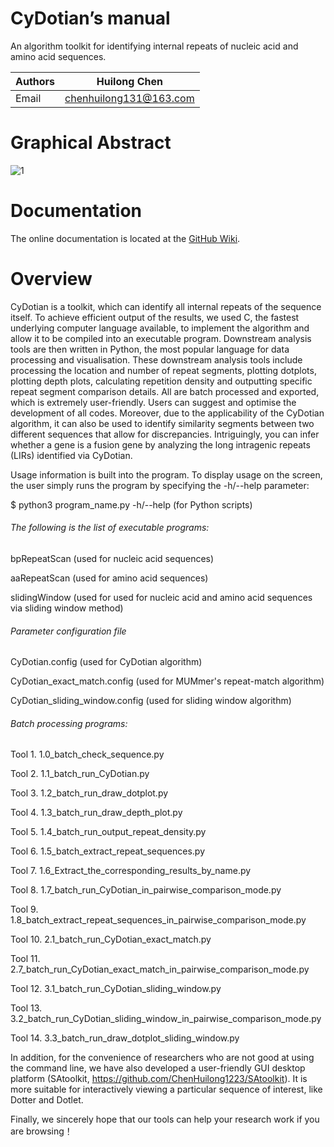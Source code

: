 # **CyDotian**’s manual

An algorithm toolkit for identifying internal repeats of nucleic acid and amino acid sequences.

| Authors | Huilong Chen           |
| ------- | ---------------------- |
| Email   | chenhuilong131@163.com |

# Graphical Abstract

![1](https://figshare.com/ndownloader/files/45770310)

# Documentation

The online documentation is located at the [GitHub Wiki](https://github.com/ChenHuilong1223/CyDotian/wiki).

# Overview

CyDotian is a toolkit, which can identify all internal repeats of the sequence itself. To achieve efficient output of the results, we used C, the fastest underlying computer language available, to implement the algorithm and allow it to be compiled into an executable program. Downstream analysis tools are then written in Python, the most popular language for data processing and visualisation. These downstream analysis tools include processing the location and number of repeat segments, plotting dotplots, plotting depth plots, calculating repetition density and outputting specific repeat segment comparison details. All are batch processed and exported, which is extremely user-friendly. Users can suggest and optimise the development of all codes. Moreover, due to the applicability of the CyDotian algorithm, it can also be used to identify similarity segments between two different sequences that allow for discrepancies. Intriguingly, you can infer whether a gene is a fusion gene by analyzing the long intragenic repeats (LIRs) identified via CyDotian.



Usage information is built into the program. To display usage on the screen, the user simply runs the program by specifying the -h/--help parameter:

$ python3 program_name.py -h/--help (for Python scripts)



###### The following is the list of executable programs:

bpRepeatScan (used for nucleic acid sequences)

aaRepeatScan (used for amino acid sequences)

slidingWindow (used for used for nucleic acid and amino acid sequences via sliding window method)



###### Parameter configuration file

CyDotian.config (used for CyDotian algorithm)

CyDotian_exact_match.config (used for MUMmer's repeat-match algorithm)

CyDotian_sliding_window.config (used for sliding window algorithm)



###### Batch processing programs:

Tool 1. 1.0_batch_check_sequence.py

Tool 2. 1.1_batch_run_CyDotian.py

Tool 3. 1.2_batch_run_draw_dotplot.py

Tool 4. 1.3_batch_run_draw_depth_plot.py

Tool 5. 1.4_batch_run_output_repeat_density.py

Tool 6. 1.5_batch_extract_repeat_sequences.py

Tool 7. 1.6_Extract_the_corresponding_results_by_name.py

Tool 8. 1.7_batch_run_CyDotian_in_pairwise_comparison_mode.py

Tool 9. 1.8_batch_extract_repeat_sequences_in_pairwise_comparison_mode.py

Tool 10. 2.1_batch_run_CyDotian_exact_match.py

Tool 11. 2.7_batch_run_CyDotian_exact_match_in_pairwise_comparison_mode.py

Tool 12. 3.1_batch_run_CyDotian_sliding_window.py

Tool 13. 3.2_batch_run_CyDotian_sliding_window_in_pairwise_comparison_mode.py

Tool 14. 3.3_batch_run_draw_dotplot_sliding_window.py

In addition, for the convenience of researchers who are not good at using the command line, we have also developed a user-friendly GUI desktop platform (SAtoolkit, https://github.com/ChenHuilong1223/SAtoolkit). It is more suitable for interactively viewing a particular sequence of interest, like Dotter and Dotlet.

Finally, we sincerely hope that our tools can help your research work if you are browsing！
